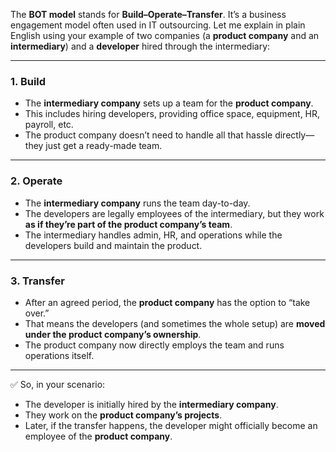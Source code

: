 The **BOT model** stands for **Build–Operate–Transfer**. It’s a business engagement model often used in IT outsourcing. Let me explain in plain English using your example of two companies (a **product company** and an **intermediary**) and a **developer** hired through the intermediary:

---

### 1. **Build**

- The **intermediary company** sets up a team for the **product company**.
- This includes hiring developers, providing office space, equipment, HR, payroll, etc.
- The product company doesn’t need to handle all that hassle directly—they just get a ready-made team.

---

### 2. **Operate**

- The **intermediary company** runs the team day-to-day.
- The developers are legally employees of the intermediary, but they work **as if they’re part of the product company’s team**.
- The intermediary handles admin, HR, and operations while the developers build and maintain the product.

---

### 3. **Transfer**

- After an agreed period, the **product company** has the option to “take over.”
- That means the developers (and sometimes the whole setup) are **moved under the product company’s ownership**.
- The product company now directly employs the team and runs operations itself.

---

✅ So, in your scenario:

- The developer is initially hired by the **intermediary company**.
- They work on the **product company’s projects**.
- Later, if the transfer happens, the developer might officially become an employee of the **product company**.
